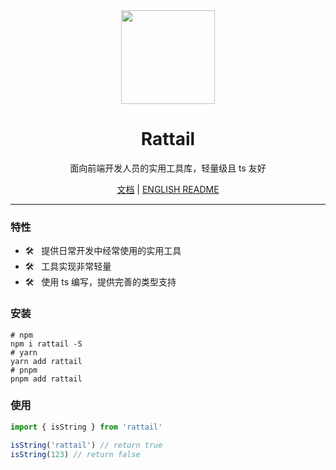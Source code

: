 <div align="center">
  <a href="https://rattail.pages.dev/zh">
    <img src="https://rattail.pages.dev/logo.svg" width="150">
  </a>
  <h1>Rattail</h1>
  <p>面向前端开发人员的实用工具库，轻量级且 ts 友好</p>
  <p>
    <a href="https://rattail.pages.dev/zh">文档</a> |
    <a href="https://github.com/varletjs/rattail/blob/main/README.md">ENGLISH README</a>
  </p>
</div>

---

### 特性

- 🛠️ &nbsp; 提供日常开发中经常使用的实用工具
- 🛠️ &nbsp; 工具实现非常轻量
- 🛠️ &nbsp; 使用 ts 编写，提供完善的类型支持

### 安装

```shell
# npm
npm i rattail -S
# yarn
yarn add rattail
# pnpm
pnpm add rattail
```

### 使用

```ts
import { isString } from 'rattail'

isString('rattail') // return true
isString(123) // return false
```
